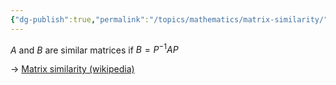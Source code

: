 ```yaml
---
{"dg-publish":true,"permalink":"/topics/mathematics/matrix-similarity/"}
---
```


$A$ and $B$ are similar matrices if $B=P^{-1}AP$

-> [Matrix similarity (wikipedia)](https://en.wikipedia.org/wiki/Matrix_similarity)
